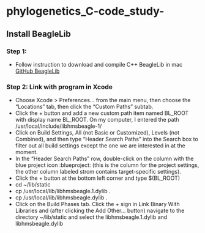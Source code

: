 # phylogenetics_C-code_study-

## Install BeagleLib 
### Step 1:
- Follow instruction to download and compile C++ BeagleLib in mac [GitHub BeagleLib](https://github.com/beagle-dev/beagle-lib/wiki/MacInstallInstructions)

### Step 2: Link with program in Xcode
- Choose Xcode > Preferences… from the main menu, then choose the “Locations” tab, then click the “Custom Paths” subtab.
- Click the + button and add a new custom path item named BL_ROOT with display name BL_ROOT. On my computer, I entered the path /usr/local/include/libhmsbeagle-1/
- Click on Build Settings, All (not Basic or Customized), Levels (not Combined), and then type “Header Search Paths” into the Search box to filter out all build settings except the one we are interested in at the moment.
- In the “Header Search Paths” row, double-click on the column with the blue project icon :blueproject: (this is the column for the project settings, the other column labeled strom contains target-specific settings).
- Click the + button at the bottom left corner and type $(BL_ROOT)
- cd ~/lib/static
- cp /usr/local/lib/libhmsbeagle.1.dylib . 
- cp /usr/local/lib/libhmsbeagle.dylib . 
- Click on the Build Phases tab. Click the + sign in Link Binary With Libraries and (after clicking the Add Other… button) navigate to the directory ~/lib/static and select the libhmsbeagle.1.dylib and libhmsbeagle.dylib 
